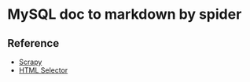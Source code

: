# MySQL doc to markdown by spider


## Reference

- [Scrapy](https://docs.scrapy.org/en/latest/index.html)
- [HTML Selector](https://www.w3.org/TR/selectors-3/#selectors)

